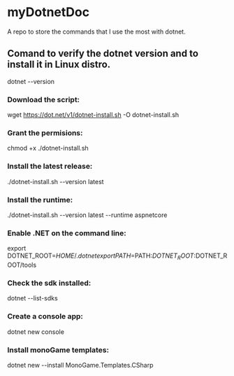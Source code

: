 # myDotnetDoc
A repo to store the commands that I use the most with dotnet.


## Comand to verify the dotnet version and to install it in Linux distro.
dotnet --version

### Download the script:
wget https://dot.net/v1/dotnet-install.sh -O dotnet-install.sh

### Grant the permisions:
chmod +x ./dotnet-install.sh

### Install the latest release:
./dotnet-install.sh --version latest

### Install the runtime:
./dotnet-install.sh --version latest --runtime aspnetcore

### Enable .NET on the command line:
export DOTNET_ROOT=$HOME/.dotnet
export PATH=$PATH:$DOTNET_ROOT:$DOTNET_ROOT/tools

### Check the sdk installed:
dotnet --list-sdks

### Create a console app:
dotnet new console

### Install monoGame templates:
dotnet new --install MonoGame.Templates.CSharp

